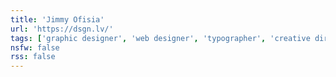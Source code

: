 ```yaml
---
title: 'Jimmy Ofisia'
url: 'https://dsgn.lv/'
tags: ['graphic designer', 'web designer', 'typographer', 'creative director']
nsfw: false
rss: false
---
```

